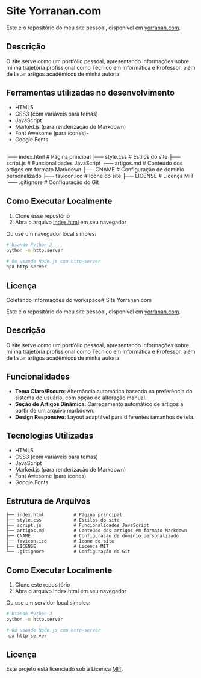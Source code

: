 # Site Yorranan.com

Este é o repositório do meu site pessoal, disponível em [yorranan.com](https://www.yorranan.com).

## Descrição

O site serve como um portfólio pessoal, apresentando informações sobre minha trajetória profissional como Técnico em Informática e Professor, além de listar artigos acadêmicos de minha autoria.

## Ferramentas utilizadas no desenvolvimento

- HTML5
- CSS3 (com variáveis para temas)
- JavaScript
- Marked.js (para renderização de Markdown)
- Font Awesome (para ícones)- 
- Google Fonts

##

├── index.html           # Página principal
├── style.css            # Estilos do site
├── script.js            # Funcionalidades JavaScript
├── artigos.md           # Conteúdo dos artigos em formato Markdown
├── CNAME                # Configuração de domínio personalizado
├── favicon.ico          # Ícone do site
├── LICENSE              # Licença MIT
└── .gitignore           # Configuração do Git

## Como Executar Localmente

1. Clone esse repostório
2. Abra o arquivo [index.html](./index.html) em seu navegador

Ou use um navegador local simples:

```sh
# Usando Python 3
python -m http.server

# Ou usando Node.js com http-server
npx http-server
```

## Licença 

Coletando informações do workspace# Site Yorranan.com

Este é o repositório do meu site pessoal, disponível em [yorranan.com](https://yorranan.com).

## Descrição

O site serve como um portfólio pessoal, apresentando informações sobre minha trajetória profissional como Técnico em Informática e Professor, além de listar artigos acadêmicos de minha autoria.

## Funcionalidades

- **Tema Claro/Escuro**: Alternância automática baseada na preferência do sistema do usuário, com opção de alteração manual.
- **Seção de Artigos Dinâmica**: Carregamento automático de artigos a partir de um arquivo markdown.
- **Design Responsivo**: Layout adaptável para diferentes tamanhos de tela.

## Tecnologias Utilizadas

- HTML5
- CSS3 (com variáveis para temas)
- JavaScript
- Marked.js (para renderização de Markdown)
- Font Awesome (para ícones)
- Google Fonts

## Estrutura de Arquivos

```
├── index.html           # Página principal
├── style.css            # Estilos do site
├── script.js            # Funcionalidades JavaScript
├── artigos.md           # Conteúdo dos artigos em formato Markdown
├── CNAME                # Configuração de domínio personalizado
├── favicon.ico          # Ícone do site
├── LICENSE              # Licença MIT
└── .gitignore           # Configuração do Git
```

## Como Executar Localmente

1. Clone este repositório
2. Abra o arquivo index.html em seu navegador

Ou use um servidor local simples:

```bash
# Usando Python 3
python -m http.server

# Ou usando Node.js com http-server
npx http-server
```

## Licença

Este projeto está licenciado sob a Licença [MIT](./LICENSE).